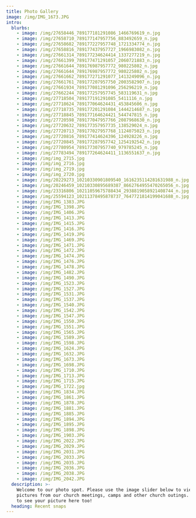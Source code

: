 ```yaml
---
title: Photo Gallery
image: /img/IMG_1673.JPG
intro:
  blurbs:
    - image: /img/27658446_789177181291086_1466769619_n.jpg
    - image: /img/27658710_789177147957756_883492659_n.jpg
    - image: /img/27658682_789177227957748_1721334774_n.jpg
    - image: /img/27658816_789177437957727_1966983082_n.jpg
    - image: /img/27661314_789177234624414_1337277219_n.jpg
    - image: /img/27661399_789177471291057_2060721883_n.jpg
    - image: /img/27661644_789176987957772_980225802_n.jpg
    - image: /img/27661644_789176987957772_980225802_n.jpg
    - image: /img/27661662_789177271291077_1413249096_n.jpg
    - image: /img/27661761_789177207957750_2003582907_n.jpg
    - image: /img/27661934_789177081291096_256296219_n.jpg
    - image: /img/27662244_789177257957745_583119631_n.jpg
    - image: /img/27718504_789177191291085_5411116_n.jpg
    - image: /img/27718624_789177064624431_453845606_n.jpg
    - image: /img/27718735_789177201291084_1444214687_n.jpg
    - image: /img/27718845_789177164624421_544747815_n.jpg
    - image: /img/27720598_789177047957766_2087968630_n.jpg
    - image: /img/27720632_789177357957735_138529024_n.jpg
    - image: /img/27720713_789177027957768_1124075023_n.jpg
    - image: /img/27720816_789177414624396_124928226_n.jpg
    - image: /img/27720845_789177287957742_1254192542_n.jpg
    - image: /img/27780954_789177307957740_979785245_n.jpg
    - image: /img/27783494_789177264624411_1136551637_n.jpg
    - image: /img/img_2715.jpg
    - image: /img/img_2716.jpg
    - image: /img/img_2719.jpg
    - image: /img/img_2720.jpg
    - image: /img/20229273_10210330901809540_1616235114281631988_n.jpg
    - image: /img/20246459_10210330895689387_8662764955470265056_n.jpg
    - image: /img/23316806_10211059675788434_2938819058921408744_n.jpg
    - image: /img/25594123_10211378495878737_7647721814199041688_n.jpg
    - image: /img/IMG_1383.JPG
    - image: /img/IMG_1398.JPG
    - image: /img/IMG_1406.JPG
    - image: /img/IMG_1413.JPG
    - image: /img/IMG_1415.JPG
    - image: /img/IMG_1416.JPG
    - image: /img/IMG_1419.JPG
    - image: /img/IMG_1469.JPG
    - image: /img/IMG_1471.JPG
    - image: /img/IMG_1472.JPG
    - image: /img/IMG_1474.JPG
    - image: /img/IMG_1476.JPG
    - image: /img/IMG_1478.JPG
    - image: /img/IMG_1482.JPG
    - image: /img/IMG_1490.JPG
    - image: /img/IMG_1523.JPG
    - image: /img/IMG_1527.JPG
    - image: /img/IMG_1531.JPG
    - image: /img/IMG_1537.JPG
    - image: /img/IMG_1540.JPG
    - image: /img/IMG_1542.JPG
    - image: /img/IMG_1547.JPG
    - image: /img/IMG_1550.JPG
    - image: /img/IMG_1551.JPG
    - image: /img/IMG_1565.JPG
    - image: /img/IMG_1589.JPG
    - image: /img/IMG_1598.JPG
    - image: /img/IMG_1624.JPG
    - image: /img/IMG_1632.JPG
    - image: /img/IMG_1673.JPG
    - image: /img/IMG_1698.JPG
    - image: /img/IMG_1710.JPG
    - image: /img/IMG_1713.JPG
    - image: /img/IMG_1715.JPG
    - image: /img/IMG_1722.jpg
    - image: /img/IMG_1834.JPG
    - image: /img/IMG_1861.JPG
    - image: /img/IMG_1878.JPG
    - image: /img/IMG_1881.JPG
    - image: /img/IMG_1885.JPG
    - image: /img/IMG_1894.JPG
    - image: /img/IMG_1895.JPG
    - image: /img/IMG_1898.JPG
    - image: /img/IMG_1903.JPG
    - image: /img/IMG_2022.JPG
    - image: /img/IMG_2029.JPG
    - image: /img/IMG_2031.JPG
    - image: /img/IMG_2033.JPG
    - image: /img/IMG_2035.JPG
    - image: /img/IMG_2036.JPG
    - image: /img/IMG_2038.JPG
    - image: /img/IMG_2042.JPG
  description: >-
    Welcome to our photo spot. Please use the image slider below to view
    pictures from our church meetings, camps and other church outings. We hope
    to see your picture here too!
  heading: Recent snaps
---
```


